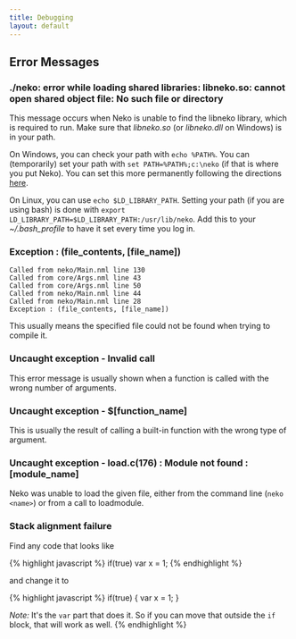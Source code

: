 ```yaml
---
title: Debugging
layout: default
---
```


## Error Messages

### ./neko: error while loading shared libraries: libneko.so: cannot open shared object file: No such file or directory

This message occurs when Neko is unable to find the libneko library, which is required to run. Make sure that *libneko.so* (or *libneko.dll* on Windows) is in your path.

On Windows, you can check your path with `echo %PATH%`. You can (temporarily) set your path with `set PATH=%PATH%;c:\neko` (if that is where you put Neko). You can set this more permanently following the directions [here](http://support.microsoft.com/default.aspx?scid=kb;en-us;310519&sd=tech).

On Linux, you can use `echo $LD_LIBRARY_PATH`. Setting your path (if you are using bash) is done with `export LD_LIBRARY_PATH=$LD_LIBRARY_PATH:/usr/lib/neko`. Add this to your *~/.bash\_profile* to have it set every time you log in.

### Exception : (file\_contents, \[file\_name\])

    Called from neko/Main.nml line 130
    Called from core/Args.nml line 43
    Called from core/Args.nml line 50
    Called from neko/Main.nml line 44
    Called from neko/Main.nml line 28
    Exception : (file_contents, [file_name])

This usually means the specified file could not be found when trying to compile it.

### Uncaught exception - Invalid call

This error message is usually shown when a function is called with the wrong number of arguments.

### Uncaught exception - $\[function\_name\]

This is usually the result of calling a built-in function with the wrong type of argument.

### Uncaught exception - load.c(176) : Module not found : \[module\_name\]

Neko was unable to load the given file, either from the command line (`neko <name>`) or from a call to loadmodule.

### Stack alignment failure

Find any code that looks like

{% highlight javascript %}
if(true)
    var x = 1;
{% endhighlight %}

and change it to

{% highlight javascript %}
if(true) {
    var x = 1;
}

*Note:* It's the `var` part that does it. So if you can move that outside the `if` block, that will work as well.
{% endhighlight %}
